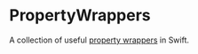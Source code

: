 # PropertyWrappers

A collection of useful [property wrappers](https://github.com/apple/swift-evolution/blob/master/proposals/0258-property-wrappers.md) in Swift.
